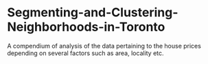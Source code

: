 # Segmenting-and-Clustering-Neighborhoods-in-Toronto
A compendium of analysis of the data pertaining to the house prices depending on several factors such as area, locality etc.
